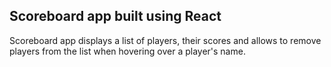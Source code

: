 <h2>Scoreboard app built using React</h2>

<p>Scoreboard app displays a list of players, their scores and allows to remove players from the list when hovering over a player's name.</p>
